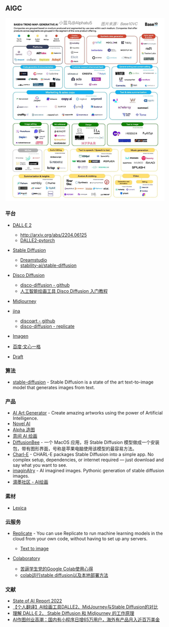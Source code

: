## AIGC

![aitc.jpeg](./aitc.jpeg)

### 平台

- [DALL·E 2](https://openai.com/dall-e-2/)

    - http://arxiv.org/abs/2204.06125
    - [DALLE2-pytorch](https://github.com/lucidrains/DALLE2-pytorch)

- [Stable Diffusion](https://stablediffusionweb.com)

    - [Dreamstudio](https://beta.dreamstudio.ai)
    - [stability-ai/stable-diffusion](https://replicate.com/stability-ai/stable-diffusion)

- [Disco Diffusion](https://colab.research.google.com/github/alembics/disco-diffusion/blob/main/Disco_Diffusion.ipynb)

    - [disco-diffusion - github](https://github.com/alembics/disco-diffusion)
    - [人工智能绘画工具 Disco Diffusion 入门教程](https://zhuanlan.zhihu.com/p/563831317)

- [Midjourney](https://midjourney.com/)
- [jina](https://jina.ai/)

    - [discoart - github](https://github.com/jina-ai/discoart)
    - [disco-diffusion - replicate](https://replicate.com/nightmareai/disco-diffusion)

- [Imagen](https://imagen.research.google/)
- [百度·文心一格](https://yige.baidu.com/)
- [Draft](https://draft.art/)

### 算法

- [stable-diffusion](https://huggingface.co/spaces/stabilityai/stable-diffusion) - Stable Diffusion is a state of the art text-to-image model that generates images from text.

### 产品

- [AI Art Generator](https://creator.nightcafe.studio/) - Create amazing artworks using the power of Artificial Intelligence.
- [Novel AI](https://novelai.net/)
- [Alpha 造图](https://www.iplaysoft.com/alpha-zaotu.html)
- [意间 AI 绘画](http://yjai.ai-galaxy.com/)
- [DiffusionBee](https://diffusionbee.com/) - 一个 MacOS 应用，将 Stable Diffusion 模型做成一个安装包，带有图形界面，号称是苹果电脑使用该模型的最容易方法。
- [Charl-E](https://www.charl-e.com/) - CHARL-E packages Stable Diffusion into a simple app. No complex setup, dependencies, or internet required — just download and say what you want to see.
- [imaginAIry](https://github.com/brycedrennan/imaginAIry) - AI imagined images. Pythonic generation of stable diffusion images.
- [滴墨社区 - AI绘画](https://www.domo.cool/introduction)

### 素材

- [Lexica](https://lexica.art/?)

### 云服务

- [Replicate](https://replicate.com) - You can use Replicate to run machine learning models in the cloud from your own code, without having to set up any servers.

    - [Text to image](https://replicate.com/collections/text-to-image)

- [Colaboratory](https://colab.research.google.com/)

    - [苦逼学生党的Google Colab使用心得](https://zhuanlan.zhihu.com/p/54389036)
    - [colab运行stable diffusion以及本地部署方法](https://zhuanlan.zhihu.com/p/561546984)

### 文献

- [State of AI Report 2022](https://www.stateof.ai/)
- [【个人翻译】AI绘画工具DALLE2、MidJourney与Stable Diffusion的对比](https://www.bilibili.com/read/cv18290360?from=articleDetail)
- [理解 DALL·E 2， Stable Diffusion 和 Midjourney 的工作原理](https://xie.infoq.cn/article/2c3b18864176bed4fbc0d576c)
- [AI作图创业高潮：国内有小程序日增65万用户，海外有产品月入近百万美金](https://www.baijing.cn/article/41647)
